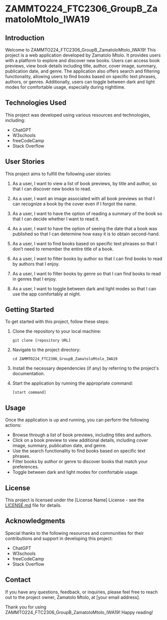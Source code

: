  # ZAMMTO224_FTC2306_GroupB_ZamatoloMtolo_IWA19

## Introduction
Welcome to ZAMMTO224_FTC2306_GroupB_ZamatoloMtolo_IWA19! This project is a web application developed by Zamatolo Mtolo. It provides users with a platform to explore and discover new books. Users can access book previews, view book details including title, author, cover image, summary, publication date, and genre. The application also offers search and filtering functionality, allowing users to find books based on specific text phrases, authors, or genres. Additionally, users can toggle between dark and light modes for comfortable usage, especially during nighttime.

## Technologies Used
This project was developed using various resources and technologies, including:
- ChatGPT
- W3schools
- freeCodeCamp
- Stack Overflow

## User Stories
This project aims to fulfill the following user stories:

1. As a user, I want to view a list of book previews, by title and author, so that I can discover new books to read.

2. As a user, I want an image associated with all book previews so that I can recognize a book by the cover even if I forgot the name.

3. As a user, I want to have the option of reading a summary of the book so that I can decide whether I want to read it.

4. As a user, I want to have the option of seeing the date that a book was published so that I can determine how easy it is to obtain second-hand.

5. As a user, I want to find books based on specific text phrases so that I don’t need to remember the entire title of a book.

6. As a user, I want to filter books by author so that I can find books to read by authors that I enjoy.

7. As a user, I want to filter books by genre so that I can find books to read in genres that I enjoy.

8. As a user, I want to toggle between dark and light modes so that I can use the app comfortably at night.

## Getting Started
To get started with this project, follow these steps:

1. Clone the repository to your local machine:
   ```
   git clone [repository URL]
   ```

2. Navigate to the project directory:
   ```
   cd ZAMMTO224_FTC2306_GroupB_ZamatoloMtolo_IWA19
   ```

3. Install the necessary dependencies (if any) by referring to the project's documentation.

4. Start the application by running the appropriate command:
   ```
   [start command]
   ```

## Usage
Once the application is up and running, you can perform the following actions:

- Browse through a list of book previews, including titles and authors.
- Click on a book preview to view additional details, including cover image, summary, publication date, and genre.
- Use the search functionality to find books based on specific text phrases.
- Filter books by author or genre to discover books that match your preferences.
- Toggle between dark and light modes for comfortable usage.

## License
This project is licensed under the [License Name] License - see the [LICENSE.md](LICENSE.md) file for details.

## Acknowledgments
Special thanks to the following resources and communities for their contributions and support in developing this project:

- ChatGPT
- W3schools
- freeCodeCamp
- Stack Overflow

## Contact
If you have any questions, feedback, or inquiries, please feel free to reach out to the project owner, Zamatolo Mtolo, at [your email address].

Thank you for using ZAMMTO224_FTC2306_GroupB_ZamatoloMtolo_IWA19! Happy reading!
